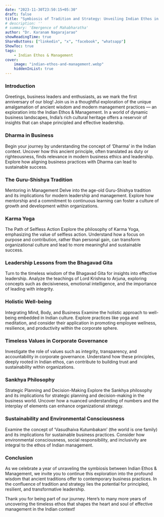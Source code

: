 ```yaml
---
date: "2023-11-30T23:50:15+05:30"
draft: false
title: "Symbiosis of Tradition and Strategy: Unveiling Indian Ethos in Management"
# description: ''
# summary: 'Emergence of Mahabharatha'
author: "Dr. Karanam Nagarajarao"
showReadingTime: true
ShareButtons: ["linkedin", "x", "facebook", "whatsapp"]
ShowToc: true
tags:
    - Indian Ethos & Management
cover:
    image: "indian-ethos-and-management.webp"
    hiddenInList: true
---
```


### Introduction
Greetings, business leaders and enthusiasts, as we mark the first anniversary of our blog! Join us in a thoughtful exploration of the unique amalgamation of ancient wisdom and modern management practices — an exploration into the Indian Ethos & Management. In a world of dynamic business landscapes, India’s rich cultural heritage offers a reservoir of insights that can shape principled and effective leadership.

### Dharma in Business
Begin your journey by understanding the concept of ‘Dharma’ in the Indian context. Uncover how this ancient principle, often translated as duty or righteousness, finds relevance in modern business ethics and leadership. Explore how aligning business practices with Dharma can lead to sustainable success.

### The Guru-Shishya Tradition
Mentoring in Management Delve into the age-old Guru-Shishya tradition and its implications for modern leadership and management. Explore how mentorship and a commitment to continuous learning can foster a culture of growth and development within organizations.

### Karma Yoga
The Path of Selfless Action Explore the philosophy of Karma Yoga, emphasizing the value of selfless action. Understand how a focus on purpose and contribution, rather than personal gain, can transform organizational culture and lead to more meaningful and sustainable success.

### Leadership Lessons from the Bhagavad Gita
Turn to the timeless wisdom of the Bhagavad Gita for insights into effective leadership. Analyze the teachings of Lord Krishna to Arjuna, exploring concepts such as decisiveness, emotional intelligence, and the importance of leading with integrity.

### Holistic Well-being
Integrating Mind, Body, and Business Examine the holistic approach to well-being embedded in Indian culture. Explore practices like yoga and meditation, and consider their application in promoting employee wellness, resilience, and productivity within the corporate sphere.

### Timeless Values in Corporate Governance
Investigate the role of values such as integrity, transparency, and accountability in corporate governance. Understand how these principles, deeply rooted in Indian ethos, can contribute to building trust and sustainability within organizations.

### Sankhya Philosophy
Strategic Planning and Decision-Making Explore the Sankhya philosophy and its implications for strategic planning and decision-making in the business world. Uncover how a nuanced understanding of numbers and the interplay of elements can enhance organizational strategy.

### Sustainability and Environmental Consciousness
Examine the concept of ‘Vasudhaiva Kutumbakam’ (the world is one family) and its implications for sustainable business practices. Consider how environmental consciousness, social responsibility, and inclusivity are integral to the ethos of Indian management.

### Conclusion
As we celebrate a year of unraveling the symbiosis between Indian Ethos & Management, we invite you to continue this exploration into the profound wisdom that ancient traditions offer to contemporary business practices. In the confluence of tradition and strategy lies the potential for principled, resilient, and transformative leadership.

Thank you for being part of our journey. Here’s to many more years of uncovering the timeless ethos that shapes the heart and soul of effective management in the Indian context!